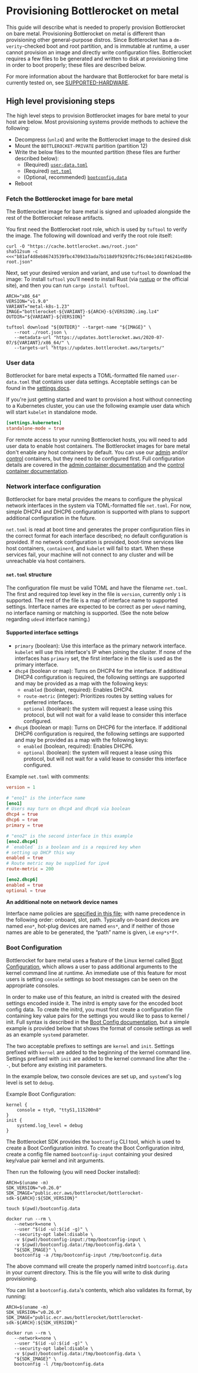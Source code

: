# Provisioning Bottlerocket on metal

This guide will describe what is needed to properly provision Bottlerocket on bare metal.
Provisioning Bottlerocket on metal is different than provisioning other general-purpose distros.
Since Bottlerocket has a `dm-verity`-checked boot and root partition, and is immutable at runtime, a user cannot provision an image and directly write configuration files.
Bottlerocket requires a few files to be generated and written to disk at provisioning time in order to boot properly; these files are described below.

For more information about the hardware that Bottlerocket for bare metal is currently tested on, see [SUPPORTED-HARDWARE](SUPPORTED-HARDWARE.md).

## High level provisioning steps

The high level steps to provision Bottlerocket images for bare metal to your host are below.
Most provisioning systems provide methods to achieve the following:

* Decompress (`unlz4`) and write the Bottlerocket image to the desired disk
* Mount the `BOTTLEROCKET-PRIVATE` partition (partition 12)
* Write the below files to the mounted partition (these files are further described below):
  * (Required) [`user-data.toml`](#user-data)
  * (Required) [`net.toml`](#network-interface-configuration)
  * (Optional, recommended) [`bootconfig.data`](#boot-configuration)
* Reboot

### Fetch the Bottlerocket image for bare metal

The Bottlerocket image for bare metal is signed and uploaded alongside the rest of the Bottlerocket release artifacts.

You first need the Bottlerocket root role, which is used by `tuftool` to verify the image.
The following will download and verify the root role itself:

```
curl -O "https://cache.bottlerocket.aws/root.json"
sha512sum -c <<<"b81af4d8eb86743539fbc4709d33ada7b118d9f929f0c2f6c04e1d41f46241ed80423666d169079d736ab79965b4dd25a5a6db5f01578b397496d49ce11a3aa2  root.json"
```

Next, set your desired version and variant, and use `tuftool` to download the image:
To install `tuftool` you'll need to install Rust (via [rustup](https://rustup.rs/) or the official site), and then you can run `cargo install tuftool`.
```
ARCH="x86_64"
VERSION="v1.9.0"
VARIANT="metal-k8s-1.23"
IMAGE="bottlerocket-${VARIANT}-${ARCH}-${VERSION}.img.lz4"
OUTDIR="${VARIANT}-${VERSION}"

tuftool download "${OUTDIR}" --target-name "${IMAGE}" \
   --root ./root.json \
   --metadata-url "https://updates.bottlerocket.aws/2020-07-07/${VARIANT}/x86_64/" \
   --targets-url "https://updates.bottlerocket.aws/targets/"
```

### User data

Bottlerocket for bare metal expects a TOML-formatted file named `user-data.toml` that contains user data settings.
Acceptable settings can be found in the [settings docs](https://github.com/bottlerocket-os/bottlerocket#settings).

If you're just getting started and want to provision a host without connecting to a Kubernetes cluster, you can use the following example user data which will start `kubelet` in standalone mode.

```toml
[settings.kubernetes]
standalone-mode = true
```

For remote access to your running Bottlerocket hosts, you will need to add user data to enable host containers.
The Bottlerocket images for bare metal don't enable any host containers by default.
You can use our [admin](https://github.com/bottlerocket-os/bottlerocket-admin-container) and/or [control](https://github.com/bottlerocket-os/bottlerocket-control-container) containers, but they need to be configured first.
Full configuration details are covered in the [admin container documentation](https://github.com/bottlerocket-os/bottlerocket-admin-container#authenticating-with-the-admin-container) and the [control container documentation](https://github.com/bottlerocket-os/bottlerocket-control-container#connecting-to-aws-systems-manager-ssm).

### Network interface configuration

Bottlerocket for bare metal provides the means to configure the physical network interfaces in the system via TOML-formatted file `net.toml`.
For now, simple DHCP4 and DHCP6 configuration is supported with plans to support additional configuration in the future.

`net.toml` is read at boot time and generates the proper configuration files in the correct format for each interface described; no default configuration is provided.
If no network configuration is provided, boot-time services like host containers, `containerd`, and `kubelet` will fail to start.
When these services fail, your machine will not connect to any cluster and will be unreachable via host containers.

#### `net.toml` structure

The configuration file must be valid TOML and have the filename `net.toml`.
The first and required top level key in the file is `version`, currently only `1` is supported.
The rest of the file is a map of interface name to supported settings.
Interface names are expected to be correct as per `udevd` naming, no interface naming or matching is supported.
(See the note below regarding `udevd` interface naming.)

#### Supported interface settings

* `primary` (boolean): Use this interface as the primary network interface. `kubelet` will use this interface's IP when joining the cluster.  If none of the interfaces has `primary` set, the first interface in the file is used as the primary interface.
* `dhcp4` (boolean or map): Turns on DHCP4 for the interface.  If additional DHCP4 configuration is required, the following settings are supported and may be provided as a map with the following keys:
  * `enabled` (boolean, required): Enables DHCP4.
  * `route-metric` (integer): Prioritizes routes by setting values for preferred interfaces.
  * `optional` (boolean): the system will request a lease using this protocol, but will not wait for a valid lease to consider this interface configured.
* `dhcp6` (boolean or map): Turns on DHCP6 for the interface.  If additional DHCP6 configuration is required, the following settings are supported and may be provided as a map with the following keys:
  * `enabled` (boolean, required): Enables DHCP6.
  * `optional` (boolean): the system will request a lease using this protocol, but will not wait for a valid lease to consider this interface configured.

Example `net.toml` with comments:
```toml
version = 1

# "eno1" is the interface name
[eno1]
# Users may turn on dhcp4 and dhcp6 via boolean
dhcp4 = true
dhcp6 = true
primary = true

# "eno2" is the second interface in this example
[eno2.dhcp4]
# `enabled` is a boolean and is a required key when
# setting up DHCP this way
enabled = true
# Route metric may be supplied for ipv4
route-metric = 200

[eno2.dhcp6]
enabled = true
optional = true
```

**An additional note on network device names**

Interface name policies are [specified in this file](https://github.com/bottlerocket-os/bottlerocket/blob/develop/packages/release/80-release.link#L6); with name precedence in the following order: onboard, slot, path.
Typically on-board devices are named `eno*`, hot-plug devices are named `ens*`, and if neither of those names are able to be generated, the “path” name is given, i.e `enp*s*f*`.

### Boot Configuration

Bottlerocket for bare metal uses a feature of the Linux kernel called [Boot Configuration](https://www.kernel.org/doc/html/latest/admin-guide/bootconfig.html), which allows a user to pass additional arguments to the kernel command line at runtime.
An immediate use of this feature for most users is setting `console` settings so boot messages can be seen on the appropriate consoles.

In order to make use of this feature, an initrd is created with the desired settings encoded inside it.
The initrd is empty save for the encoded boot config data.
To create the initrd, you must first create a configuration file containing key value pairs for the settings you would like to pass to kernel / init.
Full syntax is described in the [Boot Config documentation](https://www.kernel.org/doc/html/latest/admin-guide/bootconfig.html#config-file-syntax), but a simple example is provided below that shows the format of console settings as well as an example `systemd` parameter.

The two acceptable prefixes to settings are `kernel` and `init`.
Settings prefixed with `kernel` are added to the beginning of the kernel command line.
Settings prefixed with `init` are added to the kernel command line after the `--`, but before any existing init parameters.

In the example below, two console devices are set up, and `systemd`'s log level is set to `debug`.

Example Boot Configuration:
```
kernel {
    console = tty0, "ttyS1,115200n8"
}
init {
    systemd.log_level = debug
}
```

The Bottlerocket SDK provides the `bootconfig` CLI tool, which is used to create a Boot Configuration initrd.
To create the Boot Configuration initrd, create a config file named `bootconfig-input` containing your desired key/value pair kernel and init arguments.

Then run the following (you will need Docker installed):
```
ARCH=$(uname -m)
SDK_VERSION="v0.26.0"
SDK_IMAGE="public.ecr.aws/bottlerocket/bottlerocket-sdk-${ARCH}:${SDK_VERSION}"

touch $(pwd)/bootconfig.data

docker run --rm \
   --network=none \
   --user "$(id -u):$(id -g)" \
   --security-opt label:disable \
   -v $(pwd)/bootconfig-input:/tmp/bootconfig-input \
   -v $(pwd)/bootconfig.data:/tmp/bootconfig.data \
   "${SDK_IMAGE}" \
   bootconfig -a /tmp/bootconfig-input /tmp/bootconfig.data
```

The above command will create the properly named initrd `bootconfig.data` in your current directory.
This is the file you will write to disk during provisioning.

You can list a `bootconfig.data`'s contents, which also validates its format, by running:
```
ARCH=$(uname -m)
SDK_VERSION="v0.26.0"
SDK_IMAGE="public.ecr.aws/bottlerocket/bottlerocket-sdk-${ARCH}:${SDK_VERSION}"

docker run --rm \
   --network=none \
   --user "$(id -u):$(id -g)" \
   --security-opt label:disable \
   -v $(pwd)/bootconfig.data:/tmp/bootconfig.data \
   "${SDK_IMAGE}" \
   bootconfig -l /tmp/bootconfig.data
```
